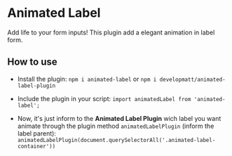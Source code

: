 # Animated Label
Add life to your form inputs! This plugin add a elegant animation in label form.

## How to use
 - Install the plugin:
 `npm i animated-label` or `npm i developmatt/animated-label-plugin`

 - Include the plugin in your script:
 `import animatedLabel from 'animated-label';`

 - Now, it's just inform to the **Animated Label Plugin** wich label you want animate through the plugin method `animatedLabelPlugin` (inform the label parent):
 `animatedLabelPlugin(document.querySelectorAll('.animated-label-container'))`